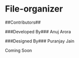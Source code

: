# File-organizer

##Contributors##

###Developed By###
Anuj Arora

###Designed By###
Puranjay Jain

Coming Soon
